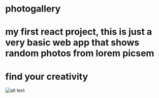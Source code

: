 # photogallery
# my first react project, this is just a very basic web app that shows random photos from lorem picsem
# find your creativity

![alt text](https://ibb.co/H28RLkD)
